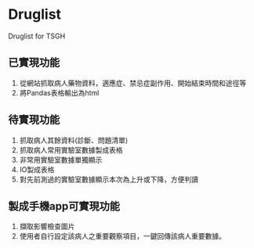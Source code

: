 # Druglist
Druglist for TSGH
## 已實現功能
1. 從網站抓取病人藥物資料，適應症、禁忌症副作用、開始結束時間和途徑等
2. 將Pandas表格輸出為html
## 待實現功能
1. 抓取病人其餘資料(診斷、問題清單)
2. 抓取病人常用實驗室數據製成表格
3. 非常用實驗室數據單獨顯示  
4. IO製成表格
5. 對先前測過的實驗室數據顯示本次為上升或下降，方便判讀
## 製成手機app可實現功能
1. 擷取影響檢查圖片
2. 使用者自行設定該病人之重要觀察項目，一鍵回傳該病人重要數據。
